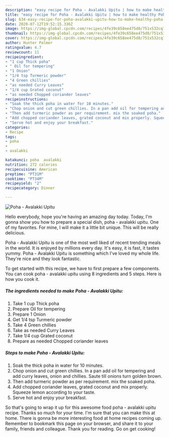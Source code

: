 ```yaml
---
description: "easy recipe for Poha - Avalakki Upitu | how to make healthy Poha - Avalakki Upitu"
title: "easy recipe for Poha - Avalakki Upitu | how to make healthy Poha - Avalakki Upitu"
slug: 634-easy-recipe-for-poha-avalakki-upitu-how-to-make-healthy-poha-avalakki-upitu
date: 2020-07-12T19:52:15.336Z
image: https://img-global.cpcdn.com/recipes/4fe39c658ee475d0/751x532cq70/poha-avalakki-upitu-recipe-main-photo.jpg
thumbnail: https://img-global.cpcdn.com/recipes/4fe39c658ee475d0/751x532cq70/poha-avalakki-upitu-recipe-main-photo.jpg
cover: https://img-global.cpcdn.com/recipes/4fe39c658ee475d0/751x532cq70/poha-avalakki-upitu-recipe-main-photo.jpg
author: Hunter Palmer
ratingvalue: 4.7
reviewcount: 11
recipeingredient:
- "1 cup Thick poha"
- " Oil for tempering"
- "1 Onion"
- "1/4 tsp Turmeric powder"
- "4 Green chillies"
- "as needed Curry Leaves"
- "1/4 cup Grated coconut"
- "as needed Chopped coriander leaves"
recipeinstructions:
- "Soak the thick poha in water for 10 minutes."
- "Chop onion and cut green chillies. In a pan add oil for tempering and add curry leaves, onion and chillies. Saute till onions turn golden brown."
- "Then add turmeric powder as per requirement. mix the soaked poha."
- "Add chopped coriander leaves, grated coconut and mix properly. Squeeze lemon according to your taste."
- "Serve hot and enjoy your breakfast."
categories:
- Recipe
tags:
- poha
- 
- avalakki

katakunci: poha  avalakki 
nutrition: 272 calories
recipecuisine: American
preptime: "PT31M"
cooktime: "PT34M"
recipeyield: "2"
recipecategory: Dinner

---
```



![Poha - Avalakki Upitu](https://img-global.cpcdn.com/recipes/4fe39c658ee475d0/751x532cq70/poha-avalakki-upitu-recipe-main-photo.jpg)

Hello everybody, hope you're having an amazing day today. Today, I'm gonna show you how to prepare a special dish, poha - avalakki upitu. One of my favorites. For mine, I will make it a little bit unique. This will be really delicious.



Poha - Avalakki Upitu is one of the most well liked of recent trending meals in the world. It is enjoyed by millions every day. It's easy, it is fast, it tastes yummy. Poha - Avalakki Upitu is something which I've loved my whole life. They're nice and they look fantastic.


To get started with this recipe, we have to first prepare a few components. You can cook poha - avalakki upitu using 8 ingredients and 5 steps. Here is how you cook it.

<!--inarticleads1-->

##### The ingredients needed to make Poha - Avalakki Upitu:

1. Take 1 cup Thick poha
1. Prepare  Oil for tempering
1. Prepare 1 Onion
1. Get 1/4 tsp Turmeric powder
1. Take 4 Green chillies
1. Take as needed Curry Leaves
1. Take 1/4 cup Grated coconut
1. Prepare as needed Chopped coriander leaves




<!--inarticleads2-->

##### Steps to make Poha - Avalakki Upitu:

1. Soak the thick poha in water for 10 minutes.
1. Chop onion and cut green chillies. In a pan add oil for tempering and add curry leaves, onion and chillies. Saute till onions turn golden brown.
1. Then add turmeric powder as per requirement. mix the soaked poha.
1. Add chopped coriander leaves, grated coconut and mix properly. Squeeze lemon according to your taste.
1. Serve hot and enjoy your breakfast.




So that's going to wrap it up for this awesome food poha - avalakki upitu recipe. Thanks so much for your time. I'm sure that you can make this at home. There is gonna be more interesting food at home recipes coming up. Remember to bookmark this page on your browser, and share it to your family, friends and colleague. Thank you for reading. Go on get cooking!
